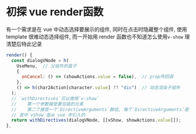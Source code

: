 
# 初探 vue render函数

有一个需求是在 vue 中动态选择要展示的组件, 同时在点击时隐藏整个组件,
使用 template 很难动态选择组件, 而一开始用 render 函数也不知道怎么使用`v-show`
理清楚后特此记录

```jsx
render() {
  const dialogVNode = h(
    UseMenu,  // 父组件的盒子
    {
      onCancel: () => (showActions.value = false),  // prop传回调
    },
    () => h(char2Action[character.value] ?? "div")  // 动态渲染子组件
  );
  // `withDirectives`可以使用`v-show`
  //    第一个参数接受要包装的元素
  //    第二个接受一个`DirectiveArguments`数组, 每个`DirectiveArguments`是一个多元组
  // 其中`vShow`是从 vue 中引入的
  return withDirectives(dialogVNode, [[vShow, showActions.value]]);
},
```
